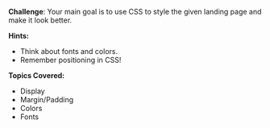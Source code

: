 **Challenge**:
Your main goal is to use CSS to style the given landing page and make it look better.

**Hints:**
 - Think about fonts and colors.
 - Remember positioning in CSS!

**Topics Covered:**
 - Display
 - Margin/Padding
 - Colors
 - Fonts